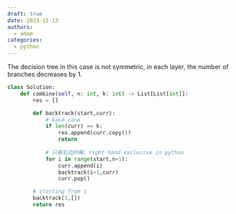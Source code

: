 ```yaml
---
draft: true
date: 2023-11-13
authors:
  - adam
categories:
  - python
---
```


The decision tree in this case is not symmetric, in each layer, the number of branches decreases by 1.



```python
class Solution:
    def combine(self, n: int, k: int) -> List[List[int]]:
        res = []

        def backtrack(start,curr):
            # base case
            if len(curr) == k:
                res.append(curr.copy())
                return
            
            # 只看右边的解，right hand exclusive in python
            for i in range(start,n+1):
                curr.append(i)
                backtrack(i+1,curr)
                curr.pop()

        # starting from 1
        backtrack(1,[])
        return res 

```